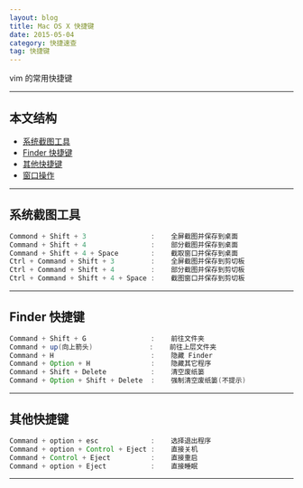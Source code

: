 ```yaml
---
layout: blog
title: Mac OS X 快捷键
date: 2015-05-04
category: 快捷速查
tag: 快捷键  
---
```



vim 的常用快捷键




*****
## 本文结构

* [系统截图工具](#picture)
* [Finder 快捷键](#finder)
* [其他快捷键](#other)
* [窗口操作](#window)


*****

<h2 id="picture"> 系统截图工具 </h2>

```java
Commond + Shift + 3                :    全屏截图并保存到桌面
Command + Shift + 4                :    部分截图并保存到桌面
Command + Shift + 4 + Space        :    截取窗口并保存到桌面
Ctrl + Command + Shift + 3         :    全屏截图并保存到剪切板
Ctrl + Command + Shift + 4         :    部分截图并保存到剪切板
Ctrl + Command + Shift + 4 + Space :    截图窗口并保存到剪切板
```

*****

<h2 id="finder"> Finder 快捷键 </h2>

```java
Command + Shift + G                :    前往文件夹
Command + up(向上箭头)              :    前往上层文件夹
Command + H                        :    隐藏 Finder
Command + Option + H               :    隐藏其它程序
Command + Shift + Delete           :    清空废纸篓
Command + Option + Shift + Delete  :    强制清空废纸篓(不提示)

```

*****

<h2 id="other"> 其他快捷键 </h2>

```java
Command + option + esc             :    选择退出程序
Command + option + Control + Eject :    直接关机
Command + Control + Eject          :    直接重启
Command + option + Eject           :    直接睡眠
```

*****
